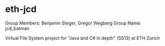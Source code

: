 eth-jcd
=======
Group Members: Benjamin Steger, Gregor Wegberg
Group Name: jcd_batman

Virtual File System project for "Java and C# in depth" (SS13) at ETH Zurich
